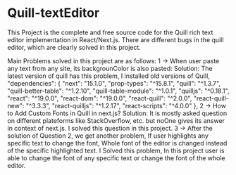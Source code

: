 # Quill-textEditor
This Project is the complete and free source code for
the Quill rich text editor implementation in React/Next.js.
There are different bugs in the quill editor, which are clearly solved
in this project.

Main Problems solved in this project are as follows:
1 -> When user paste any text from any site, its backgrounColor is also pasted:
Solution: The latest version of quill has this problem, I installed old versions of Quill,
"dependencies": {
    "next": "15.1.0",
    "prop-types": "^15.8.1",
    "quill": "^1.3.7",
    "quill-better-table": "^1.2.10",
    "quill-table-module": "^1.0.1",
    "quilljs": "^0.18.1",
    "react": "^19.0.0",
    "react-dom": "^19.0.0",
    "react-quill": "^2.0.0",
    "react-quill-new": "^3.3.3",
    "react-quilljs": "^1.2.17",
    "react-scripts": "^4.0.0"
  },
2 -> How to Add Custom Fonts in Quill in next.js?
Solution: It is mostly asked question on different plateforms
like StackOverflow, etc. but noOne gives its answer in context of next.js.
I solved this question in this project.
3 -> After the solution of Question 2, we get another problem, If user highlights any
specific text to change the font, Whole font of the editor is changed instead of the specific
highlighted text. I Solved this problem, In this project user is able to change the font of any
specific text or change the font of the whole editor.
